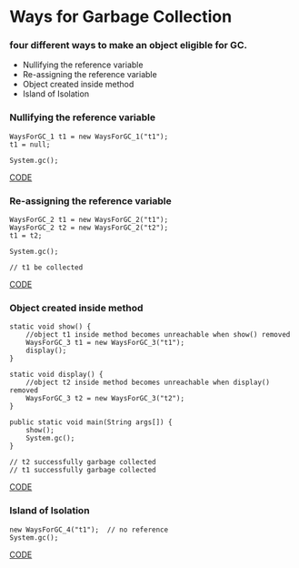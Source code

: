 # Ways for Garbage Collection

### four different ways to make an object eligible for GC.

* Nullifying the reference variable
* Re-assigning the reference variable
* Object created inside method
* Island of Isolation


### Nullifying the reference variable

```
WaysForGC_1 t1 = new WaysForGC_1("t1");
t1 = null;

System.gc();
```

[CODE]()


### Re-assigning the reference variable

```
WaysForGC_2 t1 = new WaysForGC_2("t1");
WaysForGC_2 t2 = new WaysForGC_2("t2");
t1 = t2;

System.gc();

// t1 be collected
```

[CODE]()


### Object created inside method

```
static void show() {
    //object t1 inside method becomes unreachable when show() removed
    WaysForGC_3 t1 = new WaysForGC_3("t1");
    display();
}

static void display() {
    //object t2 inside method becomes unreachable when display() removed
    WaysForGC_3 t2 = new WaysForGC_3("t2");
}

public static void main(String args[]) {
    show();
    System.gc();
}

// t2 successfully garbage collected
// t1 successfully garbage collected
```

[CODE]()


### Island of Isolation

```
new WaysForGC_4("t1");  // no reference
System.gc();
```

[CODE]()

